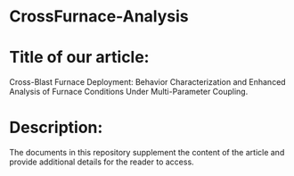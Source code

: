 # CrossFurnace-Analysis
# Title of our article: 
Cross-Blast Furnace Deployment: Behavior Characterization and Enhanced Analysis of Furnace Conditions Under Multi-Parameter Coupling.

# Description: 
The documents in this repository supplement the content of the article and provide additional details for the reader to access.
